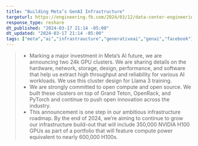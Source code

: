 ```yaml
---
title: "Building Meta’s GenAI Infrastructure"
targeturl: https://engineering.fb.com/2024/03/12/data-center-engineering/building-metas-genai-infrastructure/
response_type: reshare
dt_published: "2024-03-17 21:14 -05:00"
dt_updated: "2024-03-17 21:14 -05:00"
tags: ["meta","ai","infrastraucture","generativeai","genai","facebook"]
---
```


> - Marking a major investment in Meta’s AI future, we are announcing two 24k GPU clusters. We are sharing details on the hardware, network, storage, design, performance, and software that help us extract high throughput and reliability for various AI workloads. We use this cluster design for Llama 3 training.
> - We are strongly committed to open compute and open source. We built these clusters on top of Grand Teton, OpenRack, and PyTorch and continue to push open innovation across the industry.
> - This announcement is one step in our ambitious infrastructure roadmap. By the end of 2024, we’re aiming to continue to grow our infrastructure build-out that will include 350,000 NVIDIA H100 GPUs as part of a portfolio that will feature compute power equivalent to nearly 600,000 H100s.
